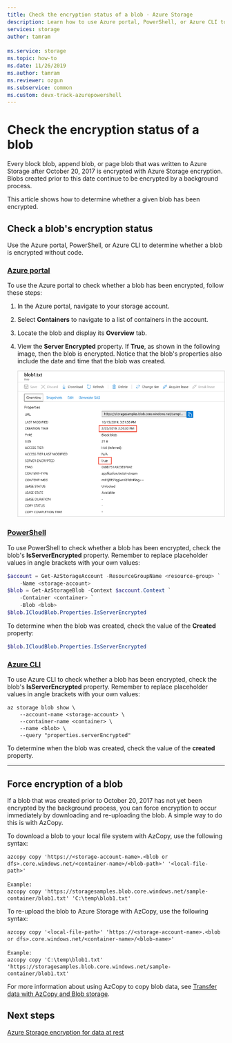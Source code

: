 ```yaml
---
title: Check the encryption status of a blob - Azure Storage
description: Learn how to use Azure portal, PowerShell, or Azure CLI to check whether a given blob is encrypted. If a blob is not encrypted, learn how to use AzCopy to force encryption by downloading and re-uploading the blob.
services: storage
author: tamram

ms.service: storage
ms.topic: how-to
ms.date: 11/26/2019
ms.author: tamram
ms.reviewer: ozgun
ms.subservice: common 
ms.custom: devx-track-azurepowershell
---
```


# Check the encryption status of a blob

Every block blob, append blob, or page blob that was written to Azure Storage after October 20, 2017 is encrypted with Azure Storage encryption. Blobs created prior to this date continue to be encrypted by a background process.

This article shows how to determine whether a given blob has been encrypted.

## Check a blob's encryption status

Use the Azure portal, PowerShell, or Azure CLI to determine whether a blob is encrypted without code.

### [Azure portal](#tab/portal)

To use the Azure portal to check whether a blob has been encrypted, follow these steps:

1. In the Azure portal, navigate to your storage account.
1. Select **Containers** to navigate to a list of containers in the account.
1. Locate the blob and display its **Overview** tab.
1. View the **Server Encrypted** property. If **True**, as shown in the following image, then the blob is encrypted. Notice that the blob's properties also include the date and time that the blob was created.

    ![Screenshot showing how to check Server Encrypted property in Azure portal](media/storage-blob-encryption-status/blob-encryption-property-portal.png)

### [PowerShell](#tab/powershell)

To use PowerShell to check whether a blob has been encrypted, check the blob's **IsServerEncrypted** property. Remember to replace placeholder values in angle brackets with your own values:

```powershell
$account = Get-AzStorageAccount -ResourceGroupName <resource-group> `
    -Name <storage-account>
$blob = Get-AzStorageBlob -Context $account.Context `
    -Container <container> `
    -Blob <blob>
$blob.ICloudBlob.Properties.IsServerEncrypted
```

To determine when the blob was created, check the value of the **Created** property:

```powershell
$blob.ICloudBlob.Properties.IsServerEncrypted
```

### [Azure CLI](#tab/cli)

To use Azure CLI to check whether a blob has been encrypted, check the blob's **IsServerEncrypted** property. Remember to replace placeholder values in angle brackets with your own values:

```azurecli-interactive
az storage blob show \
    --account-name <storage-account> \
    --container-name <container> \
    --name <blob> \
    --query "properties.serverEncrypted"
```

To determine when the blob was created, check the value of the **created** property.

---

## Force encryption of a blob

If a blob that was created prior to October 20, 2017 has not yet been encrypted by the background process, you can force encryption to occur immediately by downloading and re-uploading the blob. A simple way to do this is with AzCopy.

To download a blob to your local file system with AzCopy, use the following syntax:

```
azcopy copy 'https://<storage-account-name>.<blob or dfs>.core.windows.net/<container-name>/<blob-path>' '<local-file-path>'

Example:
azcopy copy 'https://storagesamples.blob.core.windows.net/sample-container/blob1.txt' 'C:\temp\blob1.txt'
```

To re-upload the blob to Azure Storage with AzCopy, use the following syntax:

```
azcopy copy '<local-file-path>' 'https://<storage-account-name>.<blob or dfs>.core.windows.net/<container-name>/<blob-name>'

Example:
azcopy copy 'C:\temp\blob1.txt' 'https://storagesamples.blob.core.windows.net/sample-container/blob1.txt'
```

For more information about using AzCopy to copy blob data, see [Transfer data with AzCopy and Blob storage](../common/storage-use-azcopy-v10.md#transfer-data).

## Next steps

[Azure Storage encryption for data at rest](../common/storage-service-encryption.md)
